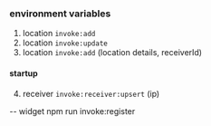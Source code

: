 ### environment variables

1.  location `invoke:add`
2.  location `invoke:update`
3.  location `invoke:add` (location details, receiverId)

#### startup

4.  receiver `invoke:receiver:upsert` (ip)

-- widget
npm run invoke:register
